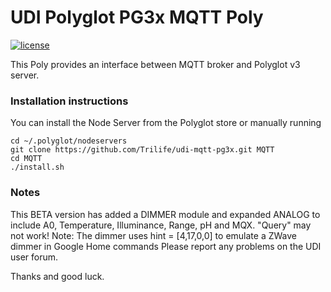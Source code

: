 # UDI Polyglot PG3x MQTT Poly

[![license](https://img.shields.io/github/license/mashape/apistatus.svg)](https://github.com/exking/udi-mqtt-poly/blob/master/LICENSE)

This Poly provides an interface between MQTT broker and Polyglot v3 server.

### Installation instructions
You can install the Node Server from the Polyglot store or manually running
```
cd ~/.polyglot/nodeservers
git clone https://github.com/Trilife/udi-mqtt-pg3x.git MQTT
cd MQTT
./install.sh
```

### Notes

This BETA version has added a DIMMER module and expanded ANALOG to include A0, Temperature, Illuminance, Range, pH and MQX. "Query" may not work!
Note: The dimmer uses hint = [4,17,0,0] to emulate a ZWave dimmer in Google Home commands
Please report any problems on the UDI user forum.

Thanks and good luck.
